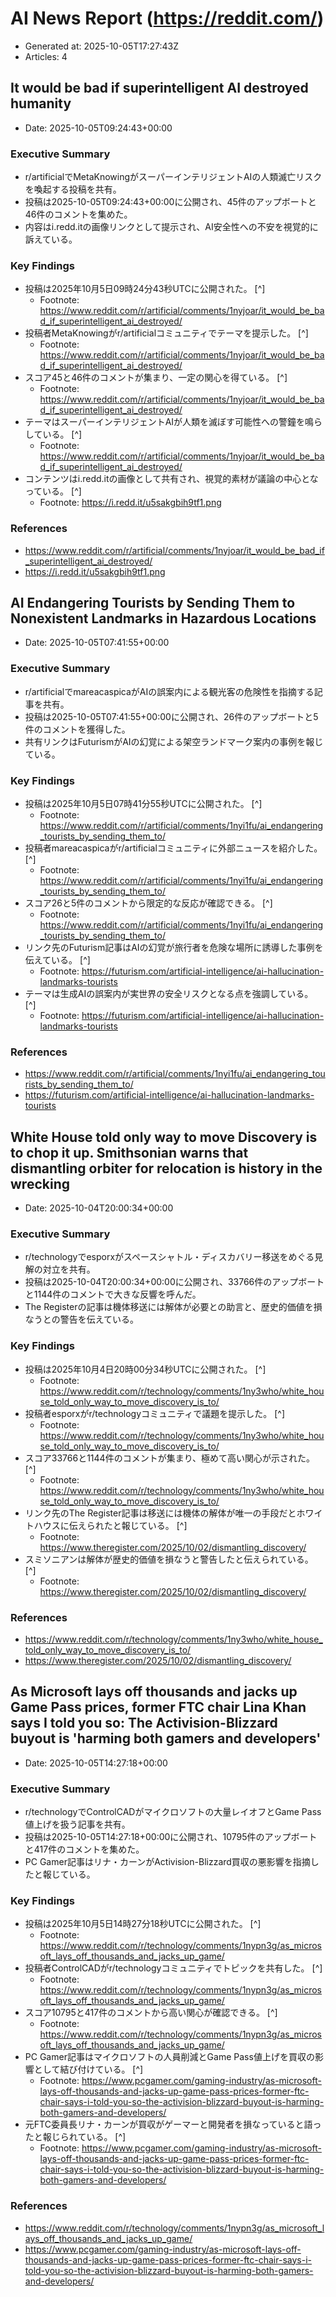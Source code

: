 # AI News Report (https://reddit.com/)

- Generated at: 2025-10-05T17:27:43Z
- Articles: 4

## It would be bad if superintelligent AI destroyed humanity
- Date: 2025-10-05T09:24:43+00:00

### Executive Summary
- r/artificialでMetaKnowingがスーパーインテリジェントAIの人類滅亡リスクを喚起する投稿を共有。
- 投稿は2025-10-05T09:24:43+00:00に公開され、45件のアップボートと46件のコメントを集めた。
- 内容はi.redd.itの画像リンクとして提示され、AI安全性への不安を視覚的に訴えている。

### Key Findings
- 投稿は2025年10月5日09時24分43秒UTCに公開された。 [^]
  - Footnote: https://www.reddit.com/r/artificial/comments/1nyjoar/it_would_be_bad_if_superintelligent_ai_destroyed/
- 投稿者MetaKnowingがr/artificialコミュニティでテーマを提示した。 [^]
  - Footnote: https://www.reddit.com/r/artificial/comments/1nyjoar/it_would_be_bad_if_superintelligent_ai_destroyed/
- スコア45と46件のコメントが集まり、一定の関心を得ている。 [^]
  - Footnote: https://www.reddit.com/r/artificial/comments/1nyjoar/it_would_be_bad_if_superintelligent_ai_destroyed/
- テーマはスーパーインテリジェントAIが人類を滅ぼす可能性への警鐘を鳴らしている。 [^]
  - Footnote: https://www.reddit.com/r/artificial/comments/1nyjoar/it_would_be_bad_if_superintelligent_ai_destroyed/
- コンテンツはi.redd.itの画像として共有され、視覚的素材が議論の中心となっている。 [^]
  - Footnote: https://i.redd.it/u5sakgbih9tf1.png

### References
- https://www.reddit.com/r/artificial/comments/1nyjoar/it_would_be_bad_if_superintelligent_ai_destroyed/
- https://i.redd.it/u5sakgbih9tf1.png

## AI Endangering Tourists by Sending Them to Nonexistent Landmarks in Hazardous Locations
- Date: 2025-10-05T07:41:55+00:00

### Executive Summary
- r/artificialでmareacaspicaがAIの誤案内による観光客の危険性を指摘する記事を共有。
- 投稿は2025-10-05T07:41:55+00:00に公開され、26件のアップボートと5件のコメントを獲得した。
- 共有リンクはFuturismがAIの幻覚による架空ランドマーク案内の事例を報じている。

### Key Findings
- 投稿は2025年10月5日07時41分55秒UTCに公開された。 [^]
  - Footnote: https://www.reddit.com/r/artificial/comments/1nyi1fu/ai_endangering_tourists_by_sending_them_to/
- 投稿者mareacaspicaがr/artificialコミュニティに外部ニュースを紹介した。 [^]
  - Footnote: https://www.reddit.com/r/artificial/comments/1nyi1fu/ai_endangering_tourists_by_sending_them_to/
- スコア26と5件のコメントから限定的な反応が確認できる。 [^]
  - Footnote: https://www.reddit.com/r/artificial/comments/1nyi1fu/ai_endangering_tourists_by_sending_them_to/
- リンク先のFuturism記事はAIの幻覚が旅行者を危険な場所に誘導した事例を伝えている。 [^]
  - Footnote: https://futurism.com/artificial-intelligence/ai-hallucination-landmarks-tourists
- テーマは生成AIの誤案内が実世界の安全リスクとなる点を強調している。 [^]
  - Footnote: https://futurism.com/artificial-intelligence/ai-hallucination-landmarks-tourists

### References
- https://www.reddit.com/r/artificial/comments/1nyi1fu/ai_endangering_tourists_by_sending_them_to/
- https://futurism.com/artificial-intelligence/ai-hallucination-landmarks-tourists

## White House told only way to move Discovery is to chop it up.  Smithsonian warns that dismantling orbiter for relocation is history in the wrecking
- Date: 2025-10-04T20:00:34+00:00

### Executive Summary
- r/technologyでesporxがスペースシャトル・ディスカバリー移送をめぐる見解の対立を共有。
- 投稿は2025-10-04T20:00:34+00:00に公開され、33766件のアップボートと1144件のコメントで大きな反響を呼んだ。
- The Registerの記事は機体移送には解体が必要との助言と、歴史的価値を損なうとの警告を伝えている。

### Key Findings
- 投稿は2025年10月4日20時00分34秒UTCに公開された。 [^]
  - Footnote: https://www.reddit.com/r/technology/comments/1ny3who/white_house_told_only_way_to_move_discovery_is_to/
- 投稿者esporxがr/technologyコミュニティで議題を提示した。 [^]
  - Footnote: https://www.reddit.com/r/technology/comments/1ny3who/white_house_told_only_way_to_move_discovery_is_to/
- スコア33766と1144件のコメントが集まり、極めて高い関心が示された。 [^]
  - Footnote: https://www.reddit.com/r/technology/comments/1ny3who/white_house_told_only_way_to_move_discovery_is_to/
- リンク先のThe Register記事は移送には機体の解体が唯一の手段だとホワイトハウスに伝えられたと報じている。 [^]
  - Footnote: https://www.theregister.com/2025/10/02/dismantling_discovery/
- スミソニアンは解体が歴史的価値を損なうと警告したと伝えられている。 [^]
  - Footnote: https://www.theregister.com/2025/10/02/dismantling_discovery/

### References
- https://www.reddit.com/r/technology/comments/1ny3who/white_house_told_only_way_to_move_discovery_is_to/
- https://www.theregister.com/2025/10/02/dismantling_discovery/

## As Microsoft lays off thousands and jacks up Game Pass prices, former FTC chair Lina Khan says I told you so: The Activision-Blizzard buyout is 'harming both gamers and developers'
- Date: 2025-10-05T14:27:18+00:00

### Executive Summary
- r/technologyでControlCADがマイクロソフトの大量レイオフとGame Pass値上げを扱う記事を共有。
- 投稿は2025-10-05T14:27:18+00:00に公開され、10795件のアップボートと417件のコメントを集めた。
- PC Gamer記事はリナ・カーンがActivision-Blizzard買収の悪影響を指摘したと報じている。

### Key Findings
- 投稿は2025年10月5日14時27分18秒UTCに公開された。 [^]
  - Footnote: https://www.reddit.com/r/technology/comments/1nypn3g/as_microsoft_lays_off_thousands_and_jacks_up_game/
- 投稿者ControlCADがr/technologyコミュニティでトピックを共有した。 [^]
  - Footnote: https://www.reddit.com/r/technology/comments/1nypn3g/as_microsoft_lays_off_thousands_and_jacks_up_game/
- スコア10795と417件のコメントから高い関心が確認できる。 [^]
  - Footnote: https://www.reddit.com/r/technology/comments/1nypn3g/as_microsoft_lays_off_thousands_and_jacks_up_game/
- PC Gamer記事はマイクロソフトの人員削減とGame Pass値上げを買収の影響として結び付けている。 [^]
  - Footnote: https://www.pcgamer.com/gaming-industry/as-microsoft-lays-off-thousands-and-jacks-up-game-pass-prices-former-ftc-chair-says-i-told-you-so-the-activision-blizzard-buyout-is-harming-both-gamers-and-developers/
- 元FTC委員長リナ・カーンが買収がゲーマーと開発者を損なっていると語ったと報じられている。 [^]
  - Footnote: https://www.pcgamer.com/gaming-industry/as-microsoft-lays-off-thousands-and-jacks-up-game-pass-prices-former-ftc-chair-says-i-told-you-so-the-activision-blizzard-buyout-is-harming-both-gamers-and-developers/

### References
- https://www.reddit.com/r/technology/comments/1nypn3g/as_microsoft_lays_off_thousands_and_jacks_up_game/
- https://www.pcgamer.com/gaming-industry/as-microsoft-lays-off-thousands-and-jacks-up-game-pass-prices-former-ftc-chair-says-i-told-you-so-the-activision-blizzard-buyout-is-harming-both-gamers-and-developers/
